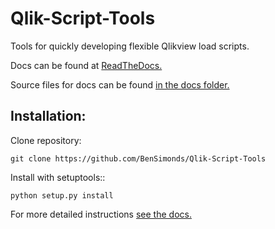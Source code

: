 # Qlik-Script-Tools
Tools for quickly developing flexible Qlikview load scripts.

Docs can be found at [ReadTheDocs.](http://qlik-script-tools.readthedocs.org/en/latest/)

Source files for docs can be found [in the docs folder.](docs/index.rst)

## Installation:

Clone repository:
```
git clone https://github.com/BenSimonds/Qlik-Script-Tools
```
Install with setuptools::
```
python setup.py install
```
For more detailed instructions [see the docs.](http://qlik-script-tools.readthedocs.org/en/latest/)
